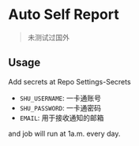 # Auto Self Report

> 未测试过国外

## Usage

Add secrets at Repo Settings-Secrets

- `SHU_USERNAME`: 一卡通账号
- `SHU_PASSWORD`: 一卡通密码
- `EMAIL`: 用于接收通知的邮箱

and job will run at 1a.m. every day.


